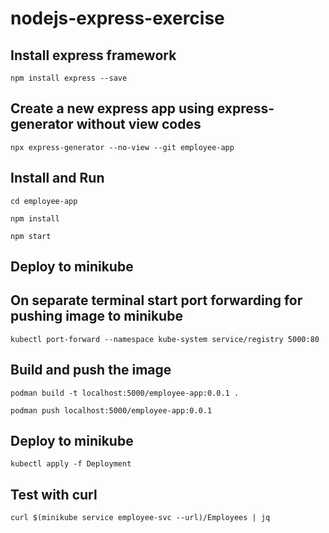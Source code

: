 # nodejs-express-exercise

## Install express framework

```
npm install express --save
```

## Create a new express app using express-generator without view codes

```
npx express-generator --no-view --git employee-app
```

## Install and Run

```
cd employee-app
```

```
npm install
```

```
npm start
```

## Deploy to minikube

## On separate terminal start port forwarding for pushing image to minikube

```
kubectl port-forward --namespace kube-system service/registry 5000:80
```

## Build and push the image

```
podman build -t localhost:5000/employee-app:0.0.1 .
```

```
podman push localhost:5000/employee-app:0.0.1
```

## Deploy to minikube

```
kubectl apply -f Deployment
```

## Test with curl

```
curl $(minikube service employee-svc --url)/Employees | jq
```


